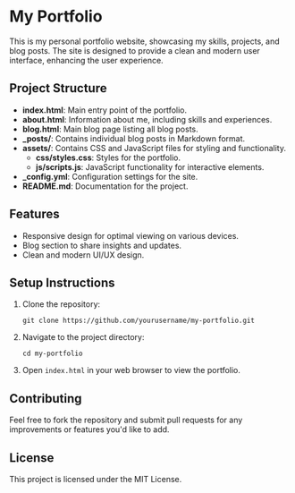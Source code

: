 # My Portfolio

This is my personal portfolio website, showcasing my skills, projects, and blog posts. The site is designed to provide a clean and modern user interface, enhancing the user experience.

## Project Structure

- **index.html**: Main entry point of the portfolio.
- **about.html**: Information about me, including skills and experiences.
- **blog.html**: Main blog page listing all blog posts.
- **_posts/**: Contains individual blog posts in Markdown format.
- **assets/**: Contains CSS and JavaScript files for styling and functionality.
  - **css/styles.css**: Styles for the portfolio.
  - **js/scripts.js**: JavaScript functionality for interactive elements.
- **_config.yml**: Configuration settings for the site.
- **README.md**: Documentation for the project.

## Features

- Responsive design for optimal viewing on various devices.
- Blog section to share insights and updates.
- Clean and modern UI/UX design.

## Setup Instructions

1. Clone the repository:
   ```
   git clone https://github.com/yourusername/my-portfolio.git
   ```
2. Navigate to the project directory:
   ```
   cd my-portfolio
   ```
3. Open `index.html` in your web browser to view the portfolio.

## Contributing

Feel free to fork the repository and submit pull requests for any improvements or features you'd like to add. 

## License

This project is licensed under the MIT License.